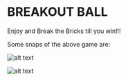 # BREAKOUT BALL
Enjoy and Break the Bricks till you win!!!

Some snaps of the above game are:

![alt text](https://github.com/gaurisharma360/Break_the_Bricksss/blob/master/Snaps/2021-01-23%20(12).png?raw=true)


![alt text](https://github.com/gaurisharma360/Break_the_Bricksss/blob/master/Snaps/2021-01-23%20(8).png?raw=true)
